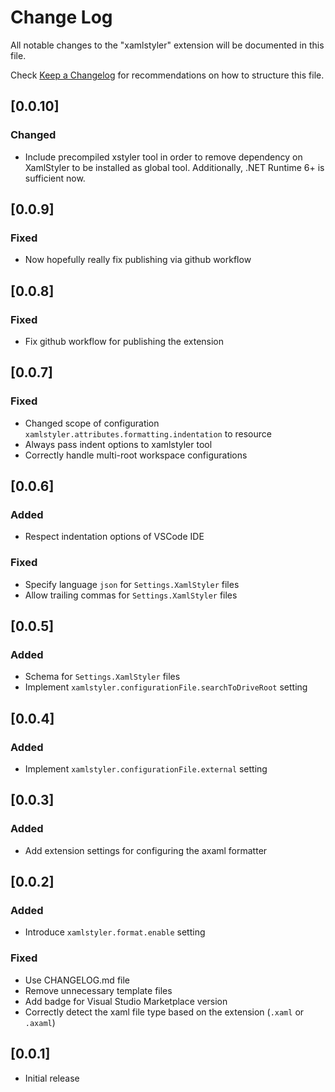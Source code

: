 # Change Log

All notable changes to the "xamlstyler" extension will be documented in this file.

Check [Keep a Changelog](http://keepachangelog.com/) for recommendations on how to structure this file.

## [0.0.10]
### Changed
- Include precompiled xstyler tool in order to remove dependency on XamlStyler to be installed as global tool. Additionally, .NET Runtime 6+ is sufficient now.

## [0.0.9]
### Fixed
- Now hopefully really fix publishing via github workflow

## [0.0.8]
### Fixed
- Fix github workflow for publishing the extension

## [0.0.7]
### Fixed
- Changed scope of configuration `xamlstyler.attributes.formatting.indentation` to resource
- Always pass indent options to xamlstyler tool
- Correctly handle multi-root workspace configurations

## [0.0.6]

### Added
- Respect indentation options of VSCode IDE

### Fixed
- Specify language `json` for `Settings.XamlStyler` files
- Allow trailing commas for `Settings.XamlStyler` files

## [0.0.5]

### Added
- Schema for `Settings.XamlStyler` files
- Implement `xamlstyler.configurationFile.searchToDriveRoot` setting

## [0.0.4]

### Added
- Implement `xamlstyler.configurationFile.external` setting

## [0.0.3]

### Added
- Add extension settings for configuring the axaml formatter

## [0.0.2]

### Added
- Introduce `xamlstyler.format.enable` setting

### Fixed
- Use CHANGELOG.md file
- Remove unnecessary template files
- Add badge for Visual Studio Marketplace version
- Correctly detect the xaml file type based on the extension (`.xaml` or `.axaml`)

## [0.0.1]

- Initial release
